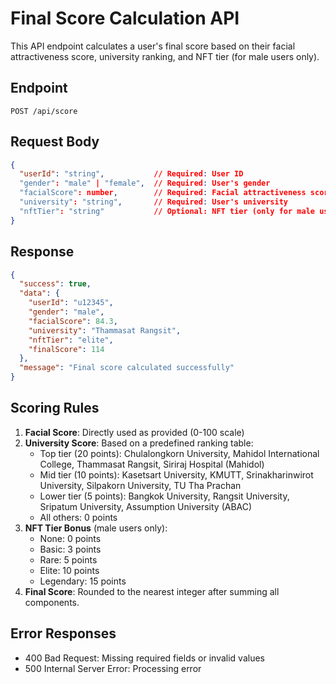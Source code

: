 # Final Score Calculation API

This API endpoint calculates a user's final score based on their facial attractiveness score, university ranking, and NFT tier (for male users only).

## Endpoint

```
POST /api/score
```

## Request Body

```json
{
  "userId": "string",           // Required: User ID
  "gender": "male" | "female",  // Required: User's gender
  "facialScore": number,        // Required: Facial attractiveness score (0-100)
  "university": "string",       // Required: User's university
  "nftTier": "string"           // Optional: NFT tier (only for male users)
}
```

## Response

```json
{
  "success": true,
  "data": {
    "userId": "u12345",
    "gender": "male",
    "facialScore": 84.3,
    "university": "Thammasat Rangsit",
    "nftTier": "elite",
    "finalScore": 114
  },
  "message": "Final score calculated successfully"
}
```

## Scoring Rules

1. **Facial Score**: Directly used as provided (0-100 scale)
2. **University Score**: Based on a predefined ranking table:
   - Top tier (20 points): Chulalongkorn University, Mahidol International College, Thammasat Rangsit, Siriraj Hospital (Mahidol)
   - Mid tier (10 points): Kasetsart University, KMUTT, Srinakharinwirot University, Silpakorn University, TU Tha Prachan
   - Lower tier (5 points): Bangkok University, Rangsit University, Sripatum University, Assumption University (ABAC)
   - All others: 0 points
3. **NFT Tier Bonus** (male users only):
   - None: 0 points
   - Basic: 3 points
   - Rare: 5 points
   - Elite: 10 points
   - Legendary: 15 points
4. **Final Score**: Rounded to the nearest integer after summing all components.

## Error Responses

- 400 Bad Request: Missing required fields or invalid values
- 500 Internal Server Error: Processing error